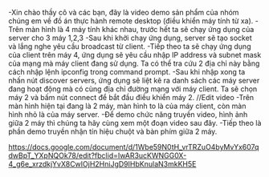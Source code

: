 -Xin chào thầy cô và các bạn, đây là video demo sản phẩm của nhóm chúng em về đồ án thực hành remote desktop (điều khiển máy tính từ xa).
-Trên màn hình là 4 máy tính khác nhau, trước hết ta sẽ chạy ứng dụng của server cho 3 máy 1,2,3
-Sau khi khởi chạy ứng dụng, server sẽ tạo socket và lắng nghe yêu cầu broadcast từ client.
-Tiếp theo ta sẽ chạy ứng dụng của client trên máy 4, ứng dụng sẽ yêu cầu nhập IP address và subnet mask của mạng mà máy client đang sử dụng. Ta có thể tra cứu 2 địa chỉ này bằng cách nhập lệnh ipconfig trong command prompt.
-Sau khi nhập xong ta nhấn nút discover servers, ứng dụng sẽ liệt kê ra danh sách các máy server đang hoạt động mà có cùng địa chỉ đường mạng với máy client. Ta sẽ chọn máy 2 và bấm nút connect để bắt đầu điều khiển máy 2.
//Edit video
-Trên màn hình hiện tại đang là 2 máy, màn hình to là của máy client, còn màn hình nhỏ là của máy server.
-Để demo chức năng truyền video, hình ảnh giữa 2 máy thì chúng ta hãy cùng xem một đoạn video sau đây.
-Tiếp theo là phần demo truyền nhận tín hiệu chuột và bàn phím giữa 2 máy.

https://docs.google.com/document/d/1Wbe59N0tH_vrTRZuO4byMvYx607qdwBpT_YXpNQOk78/edit?fbclid=IwAR3ucKWNGG0X-4_g6e_xrzdkjYvX8CwIOjH2HniJgD9IHbKnulaN3mkKH5E
